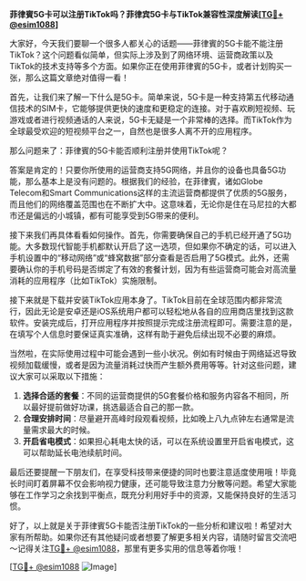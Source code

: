 **菲律賓5G卡可以注册TikTok吗？菲律宾5G卡与TikTok兼容性深度解读[[TG💪+ @esim1088](https://t.me/s/esim1088)]**

大家好，今天我们要聊一个很多人都关心的话题——菲律賓的5G卡能不能注册 TikTok？这个问题看似简单，但实际上涉及到了网络环境、运营商政策以及TikTok的技术支持等多个方面。如果你正在使用菲律賓的5G卡，或者计划购买一张，那么这篇文章绝对值得一看！

首先，让我们来了解一下什么是5G卡。简单来说，5G卡是一种支持第五代移动通信技术的SIM卡，它能够提供更快的速度和更稳定的连接。对于喜欢刷短视频、玩游戏或者进行视频通话的人来说，5G卡无疑是一个非常棒的选择。而TikTok作为全球最受欢迎的短视频平台之一，自然也是很多人离不开的应用程序。

那么问题来了：菲律賓的5G卡能否顺利注册并使用TikTok呢？

答案是肯定的！只要你所使用的运营商支持5G网络，并且你的设备也具备5G功能，那么基本上是没有问题的。根据我们的经验，在菲律賓，诸如Globe Telecom和Smart Communications这样的主流运营商都提供了优质的5G服务，而且他们的网络覆盖范围也在不断扩大中。这意味着，无论你是住在马尼拉的大都市还是偏远的小城镇，都有可能享受到5G带来的便利。

接下来我们再具体看看如何操作。首先，你需要确保自己的手机已经开通了5G功能。大多数现代智能手机都默认开启了这一选项，但如果你不确定的话，可以进入手机设置中的“移动网络”或“蜂窝数据”部分查看是否启用了5G模式。此外，还需要确认你的手机号码是否绑定了有效的套餐计划，因为有些运营商可能会对高流量消耗的应用程序（比如TikTok）实施限制。

接下来就是下载并安装TikTok应用本身了。TikTok目前在全球范围内都非常流行，因此无论是安卓还是iOS系统用户都可以轻松地从各自的应用商店里找到这款软件。安装完成后，打开应用程序并按照提示完成注册流程即可。需要注意的是，在填写个人信息时要保证真实准确，这样有助于避免后续出现不必要的麻烦。

当然啦，在实际使用过程中可能会遇到一些小状况。例如有时候由于网络延迟导致视频加载缓慢，或者是因为流量消耗过快而产生额外费用等等。针对这些问题，建议大家可以采取以下措施：

1. **选择合适的套餐**：不同的运营商提供的5G套餐价格和服务内容各不相同，所以最好提前做好功课，挑选最适合自己的那一款。
2. **合理安排时间**：尽量避开高峰时段观看视频，比如晚上八九点钟左右通常是流量需求最大的时候。
3. **开启省电模式**：如果担心耗电太快的话，可以在系统设置里开启省电模式，这可以帮助延长电池续航时间。

最后还要提醒一下朋友们，在享受科技带来便捷的同时也要注意适度使用哦！毕竟长时间盯着屏幕不仅会影响视力健康，还可能导致注意力分散等问题。希望大家能够在工作学习之余找到平衡点，既充分利用好手中的资源，又能保持良好的生活习惯。

好了，以上就是关于菲律賓5G卡能否注册TikTok的一些分析和建议啦！希望对大家有所帮助。如果你还有其他疑问或者想要了解更多相关内容，请随时留言交流吧～记得关注[TG💪+ @esim1088](https://t.me/s/esim1088)，那里有更多实用的信息等着你哦！

[[TG💪+ @esim1088](https://t.me/s/esim1088) ![Image](https://i.postimg.cc/4NQfJmqS/Snipaste-2025-05-13-00-14-12.png)]